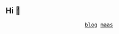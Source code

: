 ## Hi 👋

<p align="center">
  <samp>
    <a href="https://wwqdrh.github.io">blog</a>
  </samp>
  <samp>
    <a href="http://114.132.221.80/">maas</a>
  </samp>
</p>


